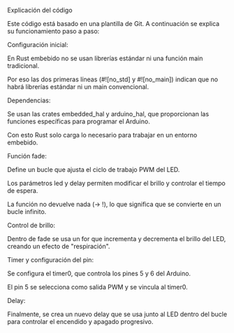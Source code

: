 Explicación del código

Este código está basado en una plantilla de Git. A continuación se explica su funcionamiento paso a paso:

Configuración inicial:

En Rust embebido no se usan librerías estándar ni una función main tradicional.

Por eso las dos primeras líneas (#![no_std] y #![no_main]) indican que no habrá librerías estándar ni un main convencional.

Dependencias:

Se usan las crates embedded_hal y arduino_hal, que proporcionan las funciones específicas para programar el Arduino.

Con esto Rust solo carga lo necesario para trabajar en un entorno embebido.

Función fade:

Define un bucle que ajusta el ciclo de trabajo PWM del LED.

Los parámetros led y delay permiten modificar el brillo y controlar el tiempo de espera.

La función no devuelve nada (-> !), lo que significa que se convierte en un bucle infinito.

Control de brillo:

Dentro de fade se usa un for que incrementa y decrementa el brillo del LED, creando un efecto de "respiración".

Timer y configuración del pin:

Se configura el timer0, que controla los pines 5 y 6 del Arduino.

El pin 5 se selecciona como salida PWM y se vincula al timer0.

Delay:

Finalmente, se crea un nuevo delay que se usa junto al LED dentro del bucle para controlar el encendido y apagado progresivo.
